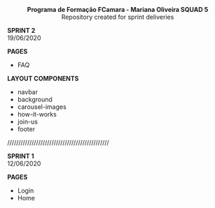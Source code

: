 <div align="center">
<strong> Programa de Formação FCamara - Mariana Oliveira SQUAD 5 </strong>
<br>
Repository created for sprint deliveries
</div>


<strong>SPRINT 2</strong><br>19/06/2020

<strong>PAGES</strong><br>
<ul><li>FAQ</li></ul>
  
<strong>LAYOUT COMPONENTS</strong><br>
<ul><li>navbar</li><li>background</li><li>carousel-images</li><li>how-it-works</li><li>join-us</li><li>footer</li></ul>



//////////////////////////////////////////////

<strong>SPRINT 1</strong><br>12/06/2020

<strong>PAGES</strong><br>
<ul><li>Login</li><li>Home</li></ul>
